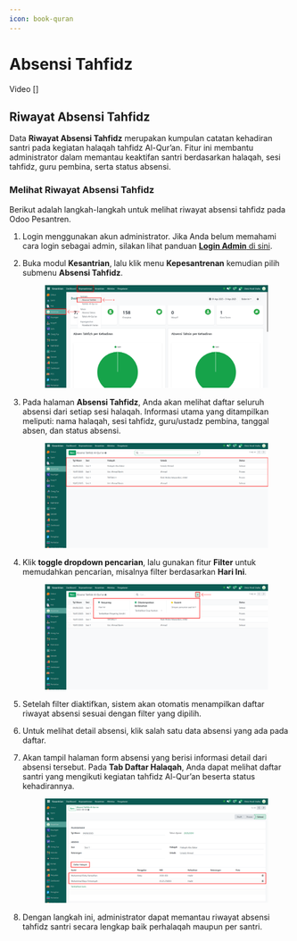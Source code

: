 ```yaml
---
icon: book-quran
---
```


# Absensi Tahfidz

Video \[]

## Riwayat Absensi Tahfidz

Data **Riwayat Absensi Tahfidz** merupakan kumpulan catatan kehadiran santri pada kegiatan halaqah tahfidz Al-Qur’an. Fitur ini membantu administrator dalam memantau keaktifan santri berdasarkan halaqah, sesi tahfidz, guru pembina, serta status absensi.

### Melihat Riwayat Absensi Tahfidz

Berikut adalah langkah-langkah untuk melihat riwayat absensi tahfidz pada Odoo Pesantren.

1. Login menggunakan akun administrator. Jika Anda belum memahami cara login sebagai admin, silakan lihat panduan [**Login Admin** di sini](../../panduan-login/login-admin.md).
2.  Buka modul **Kesantrian**, lalu klik menu **Kepesantrenan** kemudian pilih submenu **Absensi Tahfidz**.

    <figure><img src="../../.gitbook/assets/images-624 (1).png" alt=""><figcaption></figcaption></figure>


3.  Pada halaman **Absensi Tahfidz**, Anda akan melihat daftar seluruh absensi dari setiap sesi halaqah. Informasi utama yang ditampilkan meliputi: nama halaqah, sesi tahfidz, guru/ustadz pembina, tanggal absen, dan status absensi.

    <figure><img src="../../.gitbook/assets/images-625 (1).png" alt=""><figcaption></figcaption></figure>


4.  Klik **toggle dropdown pencarian**, lalu gunakan fitur **Filter** untuk memudahkan pencarian, misalnya filter berdasarkan **Hari Ini**.

    <figure><img src="../../.gitbook/assets/images-626.png" alt=""><figcaption></figcaption></figure>


5. Setelah filter diaktifkan, sistem akan otomatis menampilkan daftar riwayat absensi sesuai dengan filter yang dipilih.
6. Untuk melihat detail absensi, klik salah satu data absensi yang ada pada daftar.
7.  Akan tampil halaman form absensi yang berisi informasi detail dari absensi tersebut. Pada **Tab Daftar Halaqah**, Anda dapat melihat daftar santri yang mengikuti kegiatan tahfidz Al-Qur’an beserta status kehadirannya.

    <figure><img src="../../.gitbook/assets/images-628.png" alt=""><figcaption></figcaption></figure>


8. Dengan langkah ini, administrator dapat memantau riwayat absensi tahfidz santri secara lengkap baik perhalaqah maupun per santri.
